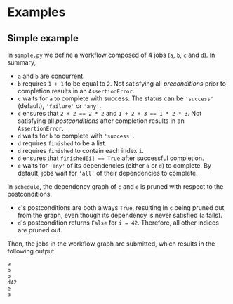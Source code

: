 # Examples

## Simple example

In [`simple.py`](simple.py) we define a workflow composed of 4 jobs (`a`, `b`, `c` and `d`). In summary,

* `a` and `b` are concurrent.
* `b` requires `1 + 1` to be equal to `2`. Not satisfying all *preconditions* prior to completion results in an `AssertionError`.
* `c` waits for `a` to complete with success. The status can be `'success'` (default), `'failure'` or `'any'`.
* `c` ensures that `2 + 2 == 2 * 2` and `1 + 2 + 3 == 1 * 2 * 3`. Not satisfying all *postconditions* after completion results in an `AssertionError`.
* `d` waits for `b` to complete with `'success'`.
* `d` requires `finished` to be a list.
* `d` requires `finished` to contain each index `i`.
* `d` ensures that `finished[i] == True` after successful completion.
* `e` waits for `'any'` of its dependencies (either `a` or `d`) to complete. By default, jobs wait for `'all'` of their dependencies to complete.

In `schedule`, the dependency graph of `c` and `e` is pruned with respect to the postconditions.

* `c`'s postconditions are both always `True`, resulting in `c` being pruned out from the graph, even though its dependency is never satisfied (`a` fails).
* `d`'s postcondition returns `False` for `i = 42`. Therefore, all other indices are pruned out.

Then, the jobs in the workflow graph are submitted, which results in the following output

```
a
b
b
d42
e
a
```
